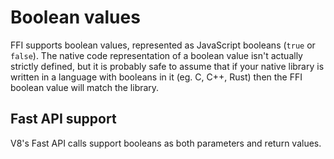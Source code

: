 # Boolean values

FFI supports boolean values, represented as JavaScript booleans (`true` or
`false`). The native code representation of a boolean value isn't actually
strictly defined, but it is probably safe to assume that if your native library
is written in a language with booleans in it (eg. C, C++, Rust) then the FFI
boolean value will match the library.

## Fast API support

V8's Fast API calls support booleans as both parameters and return values.
